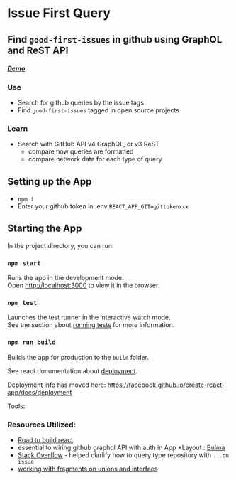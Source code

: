 
# Issue First Query
## Find `good-first-issues` in github using GraphQL and ReST API
##### [Demo](https://issue-first-github-queries.netlify.com)
### Use
* Search for github queries by the issue tags
* Find `good-first-issues` tagged in open source projects

### Learn
* Search with GitHub API v4 GraphQL, or v3 ReST
  * compare how queries are formatted
  * compare network data for each type of query

## Setting up the App
 * `npm i`
 * Enter your github token in .env
 `REACT_APP_GIT=gittokenxxx`


## Starting the App

In the project directory, you can run:

### `npm start`

Runs the app in the development mode.<br>
Open [http://localhost:3000](http://localhost:3000) to view it in the browser.

### `npm test`

Launches the test runner in the interactive watch mode.<br>
See the section about [running tests](https://facebook.github.io/create-react-app/docs/running-tests) for more information.

### `npm run build`
Builds the app for production to the `build` folder.<br>

See react documentation about [deployment](https://facebook.github.io/create-react-app/docs/deployment).

Deployment info has moved here: https://facebook.github.io/create-react-app/docs/deployment

Tools:


### Resources Utilized:
* [Road to build react](https://github.com/the-road-to-graphql/react-graphql-github-apollo/blob/master/src/index.js)
* essential to wiring github graphql API with auth in App
*Layout : [Bulma](https://bulma.io/documentation/elements/content/)
* [Stack Overflow](https://stackoverflow.com/questions/48244950/can-i-list-githubs-public-repositories-using-graphql/48245999#48245999) - helped clarlify how to query type repository with `...on issue`
* [working with fragments on unions and interfaes](https://www.apollographql.com/docs/react/advanced/fragments#fragment-matcher)



